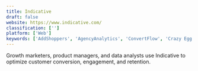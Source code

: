 ```yaml
---
title: Indicative
draft: false 
website: https://www.indicative.com/
classification: ['']
platform: ['Web']
keywords: ['AddShoppers', 'AgencyAnalytics', 'ConvertFlow', 'Crazy Egg', 'Funnel', 'Google Analytics', 'Heap', 'Hotjar', 'Looker', 'Lucky Orange', 'Proof', 'Retro Analytics', 'Smartech', 'Smartlook', 'TapClicks', 'UsabilityTools', 'Woopra', 'Zarget', 'picreel']
---
```

Growth marketers, product managers, and data analysts use Indicative to optimize customer conversion, engagement, and retention.